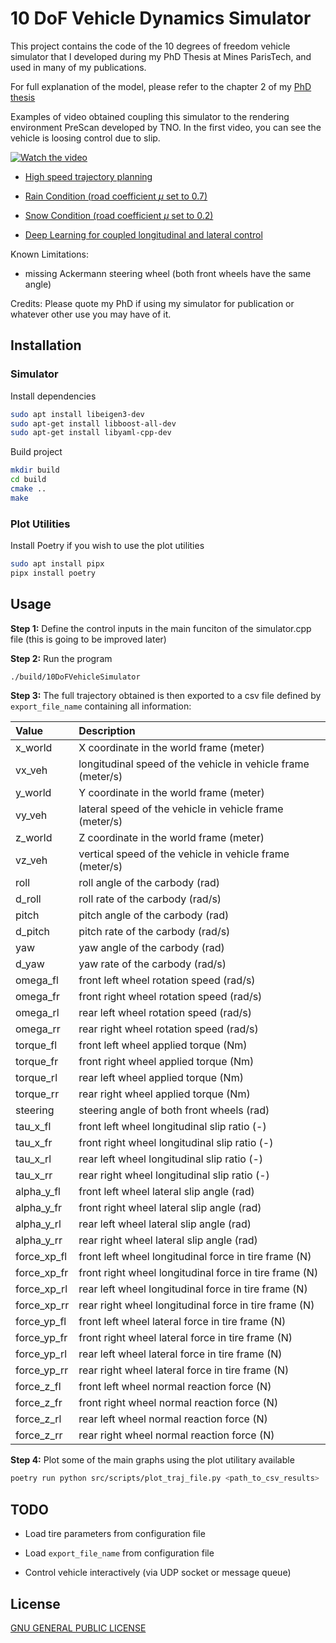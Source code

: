 # 10 DoF Vehicle Dynamics Simulator

This project contains the code of the 10 degrees of freedom vehicle simulator that I developed during my PhD Thesis at Mines ParisTech, and used in many of my publications.

For full explanation of the model, please refer to the chapter 2 of my [PhD thesis](http://www.theses.fr/2018PSLEM025)

Examples of video obtained coupling this simulator to the rendering environment PreScan developed by TNO. In the first video, you can see the vehicle is loosing control due to slip.

[![Watch the video](https://img.youtube.com/vi/BRpmdIxTz-0/hqdefault.jpg)](https://www.youtube.com/watch?v=BRpmdIxTz-0)

- [High speed trajectory planning](https://www.youtube.com/watch?v=BRpmdIxTz-0&feature=youtu.be)

- [Rain Condition (road coefficient $\mu$ set to 0.7)](https://www.youtube.com/watch?v=6LFNhpcmssY)

- [Snow Condition (road coefficient $\mu$ set to 0.2)](https://www.youtube.com/watch?v=qUT5sFY_RE4)

- [Deep Learning for coupled longitudinal and lateral control](https://www.youtube.com/watch?v=yyWy1uavlXs)

Known Limitations:

- missing Ackermann steering wheel (both front wheels have the same angle)

Credits:
Please quote my PhD if using my simulator for publication or whatever other use you may have of it.

## Installation

### Simulator

Install dependencies

```bash
sudo apt install libeigen3-dev
sudo apt-get install libboost-all-dev
sudo apt-get install libyaml-cpp-dev
```

Build project

```bash
mkdir build
cd build
cmake ..
make
```

### Plot Utilities

Install Poetry if you wish to use the plot utilities

```bash
sudo apt install pipx
pipx install poetry
```

## Usage

**Step 1:**
Define the control inputs in the main funciton of the simulator.cpp file (this is going to be improved later)

**Step 2:**
Run the program

```bash
./build/10DoFVehicleSimulator
```

**Step 3:**
The full trajectory obtained is then exported to a csv file defined by `export_file_name` containing all information:

| Value | Description |
| :--------------- |:---------------|
| x_world | X coordinate in the world frame (meter) |
| vx_veh | longitudinal speed of the vehicle in vehicle frame (meter/s) |
| y_world | Y coordinate in the world frame (meter) |
| vy_veh | lateral speed of the vehicle in vehicle frame (meter/s) |
| z_world | Z coordinate in the world frame (meter) |
| vz_veh | vertical speed of the vehicle in vehicle frame (meter/s) |
| roll | roll angle of the carbody (rad) |
| d_roll | roll rate of the carbody (rad/s) |
| pitch | pitch angle of the carbody (rad) |
| d_pitch | pitch rate of the carbody (rad/s) |
| yaw | yaw angle of the carbody (rad) |
| d_yaw | yaw rate of the carbody (rad/s) |
| omega_fl | front left wheel rotation speed (rad/s) |
| omega_fr | front right wheel rotation speed (rad/s) |
| omega_rl | rear left wheel rotation speed (rad/s) |
| omega_rr | rear right wheel rotation speed (rad/s) |
| torque_fl | front left wheel applied torque (Nm) |
| torque_fr | front right wheel applied torque (Nm) |
| torque_rl | rear left wheel applied torque (Nm) |
| torque_rr | rear right wheel applied torque (Nm) |
| steering | steering angle of both front wheels (rad) |
| tau_x_fl | front left wheel longitudinal slip ratio (-) |
| tau_x_fr | front right wheel longitudinal slip ratio (-) |
| tau_x_rl | rear left wheel longitudinal slip ratio (-) |
| tau_x_rr | rear right wheel longitudinal slip ratio (-) |
| alpha_y_fl | front left wheel lateral slip angle (rad) |
| alpha_y_fr | front right wheel lateral slip angle (rad) |
| alpha_y_rl | rear left wheel lateral slip angle (rad) |
| alpha_y_rr | rear right wheel lateral slip angle (rad) |
| force_xp_fl | front left wheel longitudinal force in tire frame (N) |
| force_xp_fr | front right wheel longitudinal force in tire frame (N) |
| force_xp_rl | rear left wheel longitudinal force in tire frame (N) |
| force_xp_rr | rear right wheel longitudinal force in tire frame (N) |
| force_yp_fl | front left wheel lateral force in tire frame (N) |
| force_yp_fr | front right wheel lateral force in tire frame (N) |
| force_yp_rl | rear left wheel lateral force in tire frame (N) |
| force_yp_rr | rear right wheel lateral force in tire frame (N) |
| force_z_fl | front left wheel normal reaction force (N) |
| force_z_fr | front right wheel normal reaction force (N) |
| force_z_rl | rear left wheel normal reaction force (N) |
| force_z_rr | rear right wheel normal reaction force (N) |

**Step 4:**
Plot some of the main graphs using the plot utilitary available

```bash
poetry run python src/scripts/plot_traj_file.py <path_to_csv_results> 
```

## TODO

- Load tire parameters from configuration file

- Load `export_file_name` from configuration file

- Control vehicle interactively (via UDP socket or message queue)

## License

[GNU GENERAL PUBLIC LICENSE](https://www.gnu.org/licenses/gpl-3.0.html)
